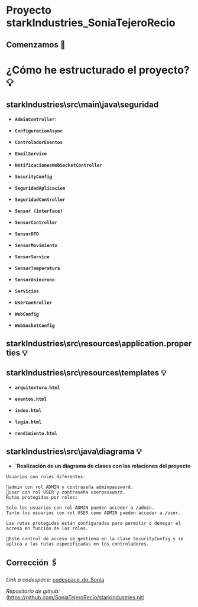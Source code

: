 # Proyecto starkIndustries_SoniaTejeroRecio

## Comenzamos 🚀




# ¿Cómo he estructurado el proyecto?💡

## starkIndustries\src\main\java\seguridad

- **`AdminController`**: 

- **`ConfiguracionAsync`**
  
- **`ControladorEventos`**
  
- **`EmailService`**

- **`NotificacionesWebSocketController`**

- **`SecurityConfig`**

- **`SeguridadAplicacion`**

- **`SeguridadController`**

- **`Sensor (interface)`**

- **`SensorController`**

- **`SensorDTO`**

- **`SensorMovimiento`**

- **`SensorService`**

- **`SensorTemperatura`**

- **`SensorAsincrono`**

- **`Servicios`**

- **`UserController`**

- **`WebConfig`**

- **`WebSocketConfig`**

## starkIndustries\src\resources\application.properties 💡

## starkIndustries\src\resources\templates 💡

- **`arquitectura.html`**

- **`eventos.html`**
  
- **`index.html`**

- **`login.html`**

- **`rendimiento.html`**


## starkIndustries\src\java\diagrama 💡

- **`Realización de un diagrama de clases con las relaciones del proyecto**

```
Usuarios con roles diferentes:

📌admin con rol ADMIN y contraseña adminpassword.
📌user con rol USER y contraseña userpassword.
Rutas protegidas por roles:

Solo los usuarios con rol ADMIN pueden acceder a /admin.
Tanto los usuarios con rol USER como ADMIN pueden acceder a /user.

Las rutas protegidas están configuradas para permitir o denegar el acceso en función de los roles.

📌Este control de acceso se gestiona en la clase SecurityConfig y se aplica a las rutas especificadas en los controladores.

```
## Corrección 🖇️
_Link a codespace:_ [codespace_de_Sonia](https://codespaces.new/SoniaTejeroRecio/starkIndustries)

_Repositorio de github:_(https://github.com/SoniaTejeroRecio/starkIndustries.git)
